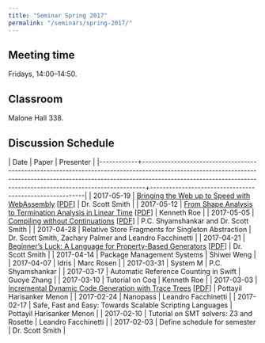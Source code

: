 ```yaml
---
title: "Seminar Spring 2017"
permalink: "/seminars/spring-2017/"
---
```


Meeting time
------------

Fridays, 14:00–14:50.

Classroom
---------

Malone Hall 338.

Discussion Schedule
-------------------

|       Date | Paper                                                                                                                                                                                                                                     | Presenter                                               |
|------------+-------------------------------------------------------------------------------------------------------------------------------------------------------------------------------------------------------------------------------------------+---------------------------------------------------------|
| 2017-05-19 | [Bringing the Web up to Speed with WebAssembly](http://pldi17.sigplan.org/event/pldi-2017-papers-bringing-the-web-up-to-speed-with-webassembly) [[PDF](https://github.com/WebAssembly/spec/raw/master/papers/pldi2017.pdf)]               | Dr. Scott Smith                                         |
| 2017-05-12 | [From Shape Analysis to Termination Analysis in Linear Time](https://link.springer.com/chapter/10.1007/978-3-319-41528-4_23) [[PDF](https://www.cs.bgu.ac.il/~romanm/cav16.pdf)]                                                          | Kenneth Roe                                             |
| 2017-05-05 | [Compiling without Continuations](https://www.microsoft.com/en-us/research/publication/compiling-without-continuations/) [[PDF](https://www.microsoft.com/en-us/research/wp-content/uploads/2016/11/compiling-without-continuations.pdf)] | P.C. Shyamshankar and Dr. Scott Smith                   |
| 2017-04-28 | Relative Store Fragments for Singleton Abstraction                                                                                                                                                                                        | Dr. Scott Smith, Zachary Palmer and Leandro Facchinetti |
| 2017-04-21 | [Beginner’s Luck: A Language for Property-Based Generators](https://arxiv.org/abs/1607.05443) [[PDF](https://arxiv.org/pdf/1607.05443)]                                                                                                   | Dr. Scott Smith                                         |
| 2017-04-14 | Package Management Systems                                                                                                                                                                                                                | Shiwei Weng                                             |
| 2017-04-07 | Idris                                                                                                                                                                                                                                     | Marc Rosen                                              |
| 2017-03-31 | System M                                                                                                                                                                                                                                  | P.C. Shyamshankar                                       |
| 2017-03-17 | Automatic Reference Counting in Swift                                                                                                                                                                                                     | Guoye Zhang                                             |
| 2017-03-10 | Tutorial on Coq                                                                                                                                                                                                                           | Kenneth Roe                                             |
| 2017-03-03 | [Incremental Dynamic Code Generation with Trace Trees](http://citeseerx.ist.psu.edu/viewdoc/summary?doi=10.1.1.113.557) [[PDF](http://www.ecst.csuchico.edu/~juliano/csci693/Presentations/2008w/Materials/ShahR/DOCS/ICS-TR-06-16.pdf)]  | Pottayil Harisanker Menon                               |
| 2017-02-24 | Nanopass                                                                                                                                                                                                                                  | Leandro Facchinetti                                     |
| 2017-02-17 | Safe, Fast and Easy: Towards Scalable Scripting Languages                                                                                                                                                                                 | Pottayil Harisanker Menon                               |
| 2017-02-10 | Tutorial on SMT solvers: Z3 and Rosette                                                                                                                                                                                                   | Leandro Facchinetti                                     |
| 2017-02-03 | Define schedule for semester                                                                                                                                                                                                              | Dr. Scott Smith                                         |
